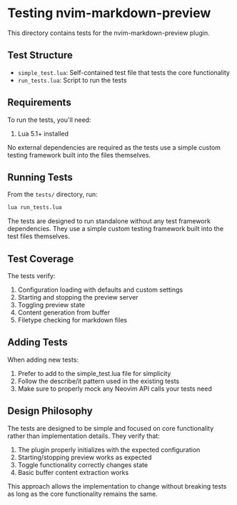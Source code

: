 # Testing nvim-markdown-preview

This directory contains tests for the nvim-markdown-preview plugin.

## Test Structure

- `simple_test.lua`: Self-contained test file that tests the core functionality
- `run_tests.lua`: Script to run the tests

## Requirements

To run the tests, you'll need:

1. Lua 5.1+ installed

No external dependencies are required as the tests use a simple custom testing framework built into the files themselves.

## Running Tests

From the `tests/` directory, run:

```bash
lua run_tests.lua
```

The tests are designed to run standalone without any test framework dependencies. They use a simple custom testing framework built into the test files themselves.

## Test Coverage

The tests verify:

1. Configuration loading with defaults and custom settings
2. Starting and stopping the preview server
3. Toggling preview state
4. Content generation from buffer
5. Filetype checking for markdown files

## Adding Tests

When adding new tests:

1. Prefer to add to the simple_test.lua file for simplicity
2. Follow the describe/it pattern used in the existing tests
3. Make sure to properly mock any Neovim API calls your tests need

## Design Philosophy

The tests are designed to be simple and focused on core functionality rather than implementation details. They verify that:

1. The plugin properly initializes with the expected configuration
2. Starting/stopping preview works as expected
3. Toggle functionality correctly changes state
4. Basic buffer content extraction works

This approach allows the implementation to change without breaking tests as long as the core functionality remains the same.